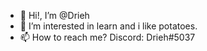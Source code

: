 - 👋 Hi!, I’m @Drieh
- 👀 I’m interested in learn and i like potatoes.
- 📫 How to reach me? Discord: Drieh#5037

<!---
Drieh/Drieh is a ✨ special ✨ repository because its `README.md` (this file) appears on your GitHub profile.
You can click the Preview link to take a look at your changes.
--->
